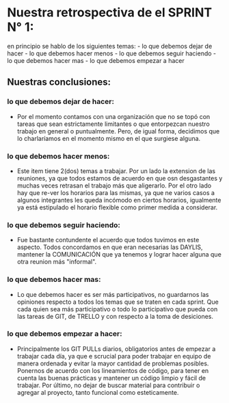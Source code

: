 # Nuestra retrospectiva de el SPRINT N° 1:

en principio se hablo de los siguientes temas:
    - lo que debemos dejar de hacer
    - lo que debemos hacer menos
    - lo que debemos seguir haciendo
    - lo que debemos hacer mas
    - lo que debemos empezar a hacer


## Nuestras conclusiones:
    
  ### lo que debemos dejar de hacer: 
   - Por el momento contamos con una organización que no se topó con tareas que sean estrictamente limitantes o que entorpezcan nuestro trabajo en general o puntualmente. Pero, de igual forma, decidimos que lo charlaríamos en el momento mismo en el que surgiese alguna.


  ### lo que debemos hacer menos:
   - Este item tiene 2(dos) temas a trabajar. Por un lado la extension de las reuniones, ya que todos estamos de acuerdo en que osn desgastantes y muchas veces retrasan el trabajo más que aligerarlo. Por el otro lado hay que re-ver los horarios para las mismas, ya que ne varios casos a algunos integrantes les queda incómodo en ciertos horarios, igualmente ya está estipulado el horario flexible como primer medida a considerar.


  ### lo que debemos seguir haciendo:
   - Fue bastante contundente el acuerdo que todos tuvimos en este aspecto. Todos concordamos en que eran necesarias las DAYLIS, mantener la COMUNICACIÓN que ya tenemos y lograr hacer alguna que otra reunion más "informal".


  ### lo que debemos hacer mas:
   -  Lo que debemos hacer es ser más participativos, no guardarnos las opiniones respecto a todos los temas que se traten en cada sprint. Que cada quien sea más participativo o todo lo participativo que pueda con las tareas de GIT, de TRELLO y con respecto a la toma de desiciones.


  ### lo que debemos empezar a hacer:
   - Principalmente los GIT PULLs diarios, obligatorios antes de empezar a trabajar cada día, ya que e scrucial para poder trabajar en equipo de manera ordenada y evitar la mayor cantidad de problemas posibles. Ponernos de acuerdo con los lineamientos de código, para tener en cuenta las buenas prácticas y mantener un código limpio y fácil de trabajar. Por último, no dejar de buscar material para contribuir o agregar al proyecto, tanto funcional como esteticamente.
